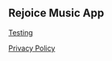 <meta name="robots" content="noindex">
<style>
  h1 {
    display: none;  
  }
  h3 {
    margin-top: 36px !important;
  }
  ul {
    padding-left: 18px !important;
  }
  .markdown-body {
    max-width: 800px
  }
  hr {
    border: 10px solid #607c8a !important;
    border-radius: 5px !important;
  }
</style>


## Rejoice Music App

[Testing](testing/)

[Privacy Policy](privacy/)